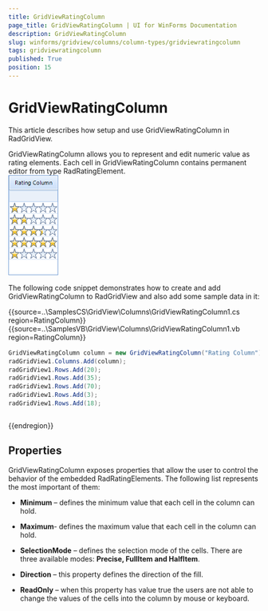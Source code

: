```yaml
---
title: GridViewRatingColumn
page_title: GridViewRatingColumn | UI for WinForms Documentation
description: GridViewRatingColumn
slug: winforms/gridview/columns/column-types/gridviewratingcolumn
tags: gridviewratingcolumn
published: True
position: 15
---
```


# GridViewRatingColumn



This article describes how setup and use GridViewRatingColumn in RadGridView.

GridViewRatingColumn allows you to represent and edit numeric value as rating elements. Each cell in GridViewRatingColumn contains permanent editor from type RadRatingElement. <br>![gridview-columns-gridviewratingcolumn 001](images/gridview-columns-gridviewratingcolumn001.png)

The following code snippet demonstrates how to create and add GridViewRatingColumn to RadGridView and also add some sample data in it:

{{source=..\SamplesCS\GridView\Columns\GridViewRatingColumn1.cs region=RatingColumn}} 
{{source=..\SamplesVB\GridView\Columns\GridViewRatingColumn1.vb region=RatingColumn}} 

````C#
GridViewRatingColumn column = new GridViewRatingColumn("Rating Column");
radGridView1.Columns.Add(column);
radGridView1.Rows.Add(20);
radGridView1.Rows.Add(35);
radGridView1.Rows.Add(70);
radGridView1.Rows.Add(3);
radGridView1.Rows.Add(18);

````
````VB.NET
````

{{endregion}} 

## Properties

GridViewRatingColumn exposes properties that allow the user to control the behavior of the embedded RadRatingElements. The following list represents the most important of them:
        

* __Minimum__ – defines the minimum value that each cell in the column can hold.
            

* __Maximum__- defines the maximum value that each cell in the column can hold.
            

* __SelectionMode__ – defines the selection mode of the cells. There are three available modes: __Precise, FullItem and HalfItem__.
            

* __Direction__ – this property defines the direction of the fill.
            

* __ReadOnly__ – when this property has value true the users are not able to change the values of the cells into the column by mouse or keyboard.
            
